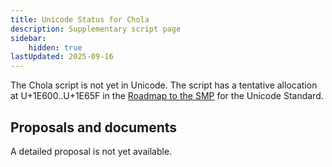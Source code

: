 ```yaml
---
title: Unicode Status for Chola
description: Supplementary script page
sidebar:
    hidden: true
lastUpdated: 2025-09-16
---
```


The Chola script is not yet in Unicode. The script has a tentative allocation at U+1E600..U+1E65F in the [Roadmap to the SMP](http://www.unicode.org/roadmaps/smp/) for the Unicode Standard.

## Proposals and documents

A detailed proposal is not yet available.
